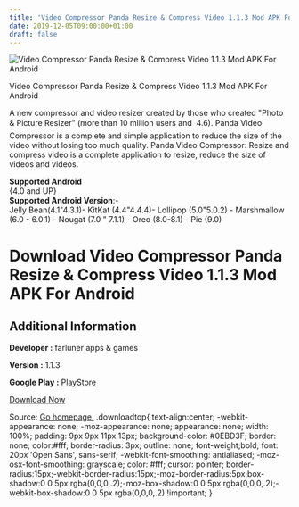 ```yaml
---
title: 'Video Compressor Panda Resize & Compress Video 1.1.3 Mod APK For Android'
date: 2019-12-05T09:00:00+01:00
draft: false
---
```


![Video Compressor Panda Resize & Compress Video 1.1.3 Mod APK For Android](https://i0.wp.com/apkhome.net/wp-content/uploads/2019/12/Video-Compressor-Panda-Resize-Compress-Video-1.1.3-Mod.png "Video Compressor Panda Resize & Compress Video 1.1.3 Mod APK For Android")

  

Video Compressor Panda Resize & Compress Video 1.1.3 Mod APK For Android

A new compressor and video resizer created by those who created "Photo & Picture Resizer" (more than 10 million users and  4.6). Panda Video Compressor is a complete and simple application to reduce the size of the video without losing too much quality. Panda Video Compressor: Resize and compress video is a complete application to resize, reduce the size of videos and videos.

**Supported Android**  
{4.0 and UP}  
**Supported Android Version**:-  
Jelly Bean(4.1"4.3.1)- KitKat (4.4"4.4.4)- Lollipop (5.0"5.0.2) - Marshmallow (6.0 - 6.0.1) - Nougat (7.0 " 7.1.1) - Oreo (8.0-8.1) - Pie (9.0)

Download Video Compressor Panda Resize & Compress Video 1.1.3 Mod APK For Android
=================================================================================

Additional Information
----------------------

**Developer :** farluner apps & games

**Version :** 1.1.3

**Google Play :** [PlayStore](https://play.google.com/store/apps/details?id=com.pandavideocompressor)

  

[Download Now](https://store4app.co/post/video-compressor-panda-resize-amp-compress-video-1-1-3-mod-apk-for-android_1575383476)

  
Source: [Go homepage.](https://store4app.co/post/video-compressor-panda-resize-amp-compress-video-1-1-3-mod-apk-for-android_1575383476) .downloadtop{ text-align:center; -webkit-appearance: none; -moz-appearance: none; appearance: none; width: 100%; padding: 9px 9px 11px 13px; background-color: #0EBD3F; border: none; color:#fff; border-radius: 3px; outline: none; font-weight;bold; font: 20px 'Open Sans', sans-serif; -webkit-font-smoothing: antialiased; -moz-osx-font-smoothing: grayscale; color: #fff; cursor: pointer; border-radius:15px;-webkit-border-radius:15px;-moz-border-radius:5px;box-shadow:0 0 5px rgba(0,0,0,.2);-moz-box-shadow:0 0 5px rgba(0,0,0,.2);-webkit-box-shadow:0 0 5px rgba(0,0,0,.2) !important; }